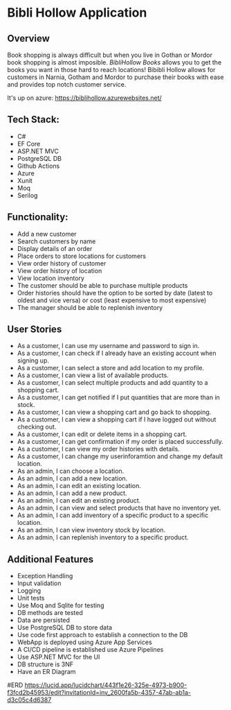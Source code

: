 # Bibli Hollow Application
## Overview
Book shopping is always difficult but when you live in Gothan or Mordor book shopping is almost imposible. *BibliHollow Books* allows you 
to get the books you want in those hard to reach locations! Bibibli Hollow allows for customers in Narnia, Gotham and Mordor to purchase
their books with ease and provides top notch customer service.

It's up on azure: https://biblihollow.azurewebsites.net/

## Tech Stack:
* C#
* EF Core
* ASP.NET MVC
* PostgreSQL DB
* Github Actions
* Azure 
* Xunit
* Moq
* Serilog

## Functionality:
* Add a new customer
* Search customers by name
* Display details of an order
* Place orders to store locations for customers
* View order history of customer
* View order history of location
* View location inventory
* The customer should be able to purchase multiple products
* Order histories should have the option to be sorted by date (latest to oldest and vice versa) or cost (least expensive to most expensive)
* The manager should be able to replenish inventory

## User Stories
* As a customer, I can use my username and password to sign in.
* As a customer, I can check if I already have an existing account when signing up.
* As a customer, I can select a store and add location to my profile.
* As a customer, I can view a list of available products. 
* As a customer, I can select multiple products and add quantity to a shopping cart. 
* As a customer, I can get notified if I put quantities that are more than in stock.
* As a customer, I can view a shopping cart and go back to shopping.
* As a customer, I can view a shopping cart if I have logged out without checking out.
* As a customer, I can edit or delete items in a shopping cart.
* As a customer, I can get confirmation if my order is placed successfully. 
* As a customer, I can view my order histories with details. 
* As a customer, I can change my userinforamtion and change my default location.
* As an admin, I can choose a location.
* As an admin, I can add a new location.
* As an admin, I can edit an existing location.
* As an admin, I can add a new product.
* As an admin, I can edit an existing product.
* As an admin, I can view and select products that have no inventory yet. 
* As an admin, I can add inventory of a specific product to a specific location.
* As an admin, I can view inventory stock by location.
* As an admin, I can replenish inventory to a specific product.

## Additional Features
* Exception Handling
* Input validation
* Logging
* Unit tests
* Use Moq and Sqlite for testing
* DB methods are tested
* Data are persisted
* Use PostgreSQL DB to store data
* Use code first approach to establish a connection to the DB
* WebApp is deployed using Azure App Services
* A CI/CD pipeline is established use Azure Pipelines
* Use ASP.NET MVC for the UI
* DB structure is 3NF
* Have an ER Diagram

#ERD
https://lucid.app/lucidchart/443f1e26-325e-4973-b900-f3fcd2b45953/edit?invitationId=inv_2600fa5b-4357-47ab-ab1a-d3c05c4d6387
